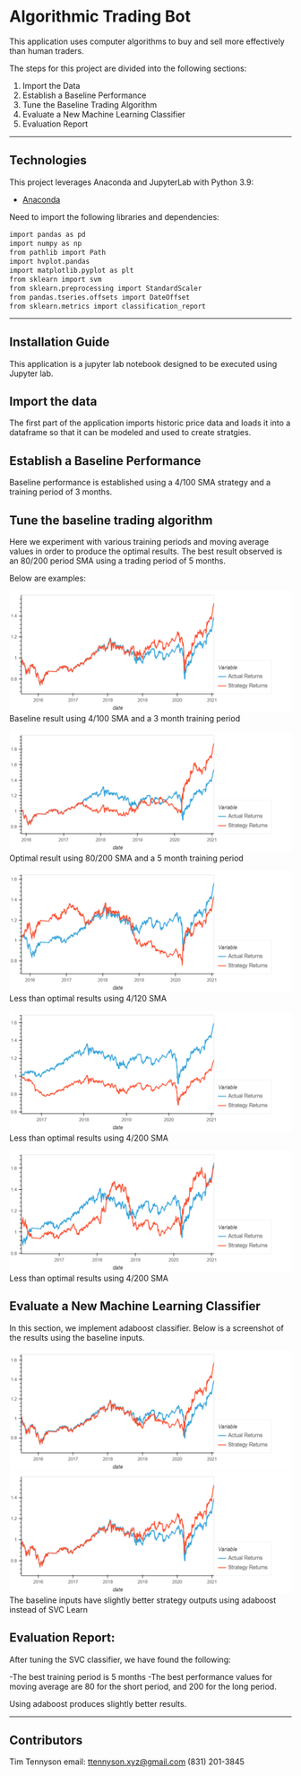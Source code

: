 # Algorithmic Trading Bot

This application uses computer algorithms to buy and sell more effectively than human traders.


The steps for this project are divided into the following sections:

1. Import the Data 
2. Establish a Baseline Performance
3. Tune the Baseline Trading Algorithm
4. Evaluate a New Machine Learning Classifier
5. Evaluation Report

---

## Technologies

This project leverages Anaconda and JupyterLab with Python 3.9:

* [Anaconda](https://www.anaconda.com/products/individual) 

Need to import the following libraries and dependencies:

```
import pandas as pd
import numpy as np
from pathlib import Path
import hvplot.pandas
import matplotlib.pyplot as plt
from sklearn import svm
from sklearn.preprocessing import StandardScaler
from pandas.tseries.offsets import DateOffset
from sklearn.metrics import classification_report

```

---

## Installation Guide

This application is a jupyter lab notebook designed to be executed using Jupyter lab.

## Import the data

The first part of the application imports historic price data and loads it into a dataframe so that it can be modeled and used to create stratgies.

## **Establish a Baseline Performance**

Baseline performance is established using a 4/100 SMA strategy and a training period of 3 months.

## Tune the baseline trading algorithm

Here we experiment with various training periods and moving average values in order to produce the optimal results. The best result observed is an 80/200 period SMA using a trading period of 5 months.

Below are examples:

![tuning](3_month_plot.png)
Baseline result using 4/100 SMA and a 3 month training period

![tuning](80_200_MA_5_MO.png)
Optimal result using 80/200 SMA and a 5 month training period

![tuning](4_120_MA.png)
Less than optimal results using 4/120 SMA

![tuning](4_200_MA.png)
Less than optimal results using 4/200 SMA

![tuning](9_month_plot.png)
Less than optimal results using 4/200 SMA



## **Evaluate a New Machine Learning Classifier**

In this section, we implement adaboost classifier. Below is a screenshot of the results using the baseline inputs.

![adaboost](adaboost.png "adaboost") ![tuning](3_month_plot.png "SVC learn")
The baseline inputs have slightly better strategy outputs using adaboost instead of SVC Learn

## **Evaluation Report:**

After tuning the SVC classifier, we have found the following:

-The best training period is 5 months
-The best performance values for moving average are 80 for the short period, and 200 for the long period.

Using adaboost produces slightly better results.


---

## Contributors

Tim Tennyson
email: ttennyson.xyz@gmail.com
(831) 201-3845
